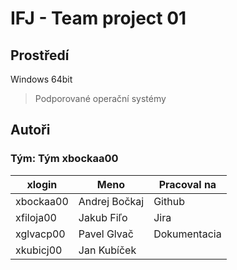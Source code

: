 # IFJ - Team project 01

## Prostředí
Windows 64bit
> Podporované operační systémy

## Autoři
### Tým: Tým xbockaa00
| xlogin | Meno | Pracoval na |
| --- | --- | --- |
| xbockaa00 | Andrej Bočkaj | Github |
| xfiloja00 | Jakub Fiľo | Jira | 
| xglvacp00 | Pavel Glvač | Dokumentacia |
| xkubicj00 | Jan Kubíček | |